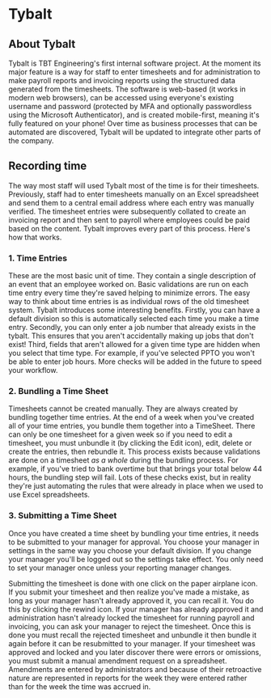 # Tybalt

## About Tybalt

Tybalt is TBT Engineering's first internal software project. At the moment its major feature is a way for staff to enter timesheets and for administration to make payroll reports and invoicing reports using the structured data generated from the timesheets. The software is web-based (it works in modern web browsers), can be accessed using everyone's existing username and password (protected by MFA and optionally passwordless using the Microsoft Authenticator), and is created mobile-first, meaning it's fully featured on your phone! Over time as business processes that can be automated are discovered, Tybalt will be updated to integrate other parts of the company.

## Recording time

The way most staff will used Tybalt most of the time is for their timesheets. Previously, staff had to enter timesheets manually on an Excel spreadsheet and send them to a central email address where each entry was manually verified. The timesheet entries were subsequently collated to create an invoicing report and then sent to payroll where employees could be paid based on the content. Tybalt improves every part of this process. Here's how that works.

### 1. Time Entries

These are the most basic unit of time. They contain a single description of an event that an employee worked on. Basic validations are run on each time entry every time they're saved helping to minimize errors. The easy way to think about time entries is as individual rows of the old timesheet system. Tybalt introduces some interesting benefits. Firstly, you can have a default division so this is automatically selected each time you make a time entry. Secondly, you can only enter a job number that already exists in the tybalt. This ensures that you aren't accidentally making up jobs that don't exist! Third, fields that aren't allowed for a given time type are hidden when you select that time type. For example, if you've selected PPTO you won't be able to enter job hours. More checks will be added in the future to speed your workflow.

### 2. Bundling a Time Sheet

Timesheets cannot be created manually. They are always created by bundling together time entries. At the end of a week when you've created all of your time entries, you bundle them together into a TimeSheet. There can only be one timesheet for a given week so if you need to edit a timesheet, you must unbundle it (by clicking the Edit icon), edit, delete or create the entries, then rebundle it. This process exists because validations are done on a timesheet *as a whole* during the bundling process. For example, if you've tried to bank overtime but that brings your total below 44 hours, the bundling step will fail. Lots of these checks exist, but in reality they're just automating the rules that were already in place when we used to use Excel spreadsheets.

### 3. Submitting a Time Sheet

Once you have created a time sheet by bundling your time entries, it needs to be submitted to your manager for approval. You choose your manager in settings in the same way you choose your default division. If you change your manager you'll be logged out so the settings take effect. You only need to set your manager once unless your reporting manager changes.

Submitting the timesheet is done with one click on the paper airplane icon. If you submit your timesheet and then realize you've made a mistake, as long as your manager hasn't already approved it, you can recall it. You do this by clicking the rewind icon. If your manager has already approved it and administration hasn't already locked the timesheet for running payroll and invoicing, you can ask your manager to reject the timesheet. Once this is done you must recall the rejected timesheet and unbundle it then bundle it again before it can be resubmitted to your manager. If your timesheet was approved and locked and you later discover there were errors or omissions, you must submit a manual amendment request on a spreadsheet. Amendments are entered by administrators and because of their retroactive nature are represented in reports for the week they were entered rather than for the week the time was accrued in.
